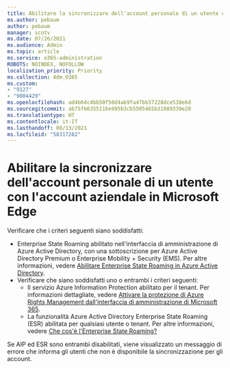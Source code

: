 ```yaml
---
title: Abilitare la sincronizzare dell'account personale di un utente con l'account aziendale in Microsoft Edge
ms.author: pebaum
author: pebaum
manager: scotv
ms.date: 07/26/2021
ms.audience: Admin
ms.topic: article
ms.service: o365-administration
ROBOTS: NOINDEX, NOFOLLOW
localization_priority: Priority
ms.collection: Adm_O365
ms.custom:
- "9127"
- "9004429"
ms.openlocfilehash: ad4b64c4bb50f50d4ab9fa47bb37228dce538e6d
ms.sourcegitcommit: ab75f66355116e995b3cb5505465b31989339e28
ms.translationtype: HT
ms.contentlocale: it-IT
ms.lasthandoff: 08/13/2021
ms.locfileid: "58317282"
---
```

# <a name="enable-a-user-to-sync-a-personal-account-with-the-work-account-in-microsoft-edge"></a>Abilitare la sincronizzare dell'account personale di un utente con l'account aziendale in Microsoft Edge

Verificare che i criteri seguenti siano soddisfatti:

- Enterprise State Roaming abilitato nell'interfaccia di amministrazione di Azure Active Directory, con una sottoscrizione per Azure Active Directory Premium o Enterprise Mobility + Security (EMS). Per altre informazioni, vedere [Abilitare Enterprise State Roaming in Azure Active Directory](https://docs.microsoft.com/azure/active-directory/devices/enterprise-state-roaming-enable).
- Verificare che siano soddisfatti uno o entrambi i criteri seguenti:
    - Il servizio Azure Information Protection abilitato per il tenant. Per informazioni dettagliate, vedere [Attivare la protezione di Azure Rights Management dall'interfaccia di amministrazione di Microsoft 365](https://docs.microsoft.com/azure/information-protection/activate-office365).
    - La funzionalità Azure Active Directory Enterprise State Roaming (ESR) abilitata per qualsiasi utente o tenant. Per altre informazioni, vedere [Che cos'è l'Enterprise State Roaming?](https://docs.microsoft.com/azure/active-directory/devices/enterprise-state-roaming-overview)

Se AIP ed ESR sono entrambi disabilitati, viene visualizzato un messaggio di errore che informa gli utenti che non è disponibile la sincronizzazione per gli account.
